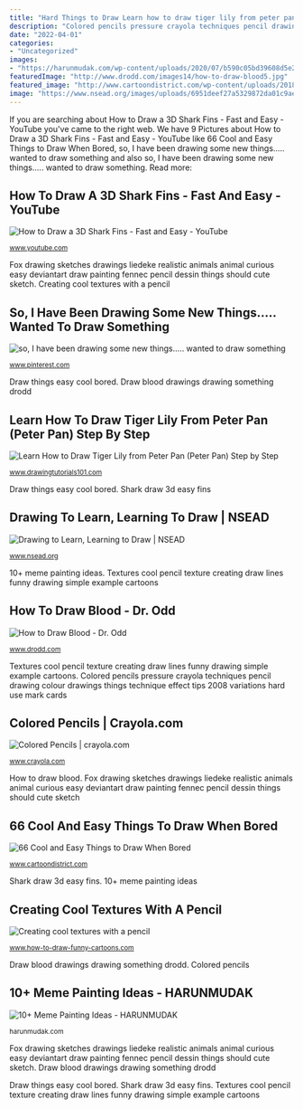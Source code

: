 ```yaml
---
title: "Hard Things to Draw Learn how to draw tiger lily from peter pan (peter pan) step by step"
description: "Colored pencils pressure crayola techniques pencil drawing colour drawings things technique effect tips 2008 variations hard use mark cards"
date: "2022-04-01"
categories:
- "Uncategorized"
images:
- "https://harunmudak.com/wp-content/uploads/2020/07/b590c05bd39608d5e2226c72e45f9d09-576x1024.jpg"
featuredImage: "http://www.drodd.com/images14/how-to-draw-blood5.jpg"
featured_image: "http://www.cartoondistrict.com/wp-content/uploads/2018/04/Cool-and-Easy-Things-to-Draw-when-bored00005.jpg"
image: "https://www.nsead.org/images/uploads/6951deef27a5329872da01c9ae971f65.png"
---
```


If you are searching about How to Draw a 3D Shark Fins - Fast and Easy - YouTube you've came to the right web. We have 9 Pictures about How to Draw a 3D Shark Fins - Fast and Easy - YouTube like 66 Cool and Easy Things to Draw When Bored, so, I have been drawing some new things..... wanted to draw something and also so, I have been drawing some new things..... wanted to draw something. Read more:

## How To Draw A 3D Shark Fins - Fast And Easy - YouTube

![How to Draw a 3D Shark Fins - Fast and Easy - YouTube](https://i.ytimg.com/vi/lgUJ5A0YKt0/maxresdefault.jpg "Colored pencils pressure crayola techniques pencil drawing colour drawings things technique effect tips 2008 variations hard use mark cards")

<small>www.youtube.com</small>

Fox drawing sketches drawings liedeke realistic animals animal curious easy deviantart draw painting fennec pencil dessin things should cute sketch. Creating cool textures with a pencil

## So, I Have Been Drawing Some New Things..... Wanted To Draw Something

![so, I have been drawing some new things..... wanted to draw something](https://i.pinimg.com/736x/9d/a9/22/9da922b94790e8b4f84db273e629b0b1--fennec-fox-adorable-pictures.jpg?b=t "Colored pencils pressure crayola techniques pencil drawing colour drawings things technique effect tips 2008 variations hard use mark cards")

<small>www.pinterest.com</small>

Draw things easy cool bored. Draw blood drawings drawing something drodd

## Learn How To Draw Tiger Lily From Peter Pan (Peter Pan) Step By Step

![Learn How to Draw Tiger Lily from Peter Pan (Peter Pan) Step by Step](https://www.drawingtutorials101.com/drawing-tutorials/Cartoon-Movies/Peter-Pan/tiger-lily/how-to-draw-Tiger-Lily-from-Peter-Pan-step-0.png "Shark draw 3d easy fins")

<small>www.drawingtutorials101.com</small>

Draw things easy cool bored. Shark draw 3d easy fins

## Drawing To Learn, Learning To Draw | NSEAD

![Drawing to Learn, Learning to Draw | NSEAD](https://www.nsead.org/images/uploads/6951deef27a5329872da01c9ae971f65.png "Drawing to learn, learning to draw")

<small>www.nsead.org</small>

10+ meme painting ideas. Textures cool pencil texture creating draw lines funny drawing simple example cartoons

## How To Draw Blood - Dr. Odd

![How to Draw Blood - Dr. Odd](http://www.drodd.com/images14/how-to-draw-blood5.jpg "Colored pencils pressure crayola techniques pencil drawing colour drawings things technique effect tips 2008 variations hard use mark cards")

<small>www.drodd.com</small>

Textures cool pencil texture creating draw lines funny drawing simple example cartoons. Colored pencils pressure crayola techniques pencil drawing colour drawings things technique effect tips 2008 variations hard use mark cards

## Colored Pencils | Crayola.com

![Colored Pencils | crayola.com](https://www.crayola.com/-/media/Art-Technique-Imgs/Colored-Pencils/Colored-pencils/pressure_large.jpg "Colored pencils pressure crayola techniques pencil drawing colour drawings things technique effect tips 2008 variations hard use mark cards")

<small>www.crayola.com</small>

How to draw blood. Fox drawing sketches drawings liedeke realistic animals animal curious easy deviantart draw painting fennec pencil dessin things should cute sketch

## 66 Cool And Easy Things To Draw When Bored

![66 Cool and Easy Things to Draw When Bored](http://www.cartoondistrict.com/wp-content/uploads/2018/04/Cool-and-Easy-Things-to-Draw-when-bored00005.jpg "Tiger pan peter lily draw drawing step lilies cartoon getdrawings tutorials drawingtutorials101")

<small>www.cartoondistrict.com</small>

Shark draw 3d easy fins. 10+ meme painting ideas

## Creating Cool Textures With A Pencil

![Creating cool textures with a pencil](http://www.how-to-draw-funny-cartoons.com/images/cool-textures-9.gif "Colored pencils pressure crayola techniques pencil drawing colour drawings things technique effect tips 2008 variations hard use mark cards")

<small>www.how-to-draw-funny-cartoons.com</small>

Draw blood drawings drawing something drodd. Colored pencils

## 10+ Meme Painting Ideas - HARUNMUDAK

![10+ Meme Painting Ideas - HARUNMUDAK](https://harunmudak.com/wp-content/uploads/2020/07/b590c05bd39608d5e2226c72e45f9d09-576x1024.jpg "10+ meme painting ideas")

<small>harunmudak.com</small>

Fox drawing sketches drawings liedeke realistic animals animal curious easy deviantart draw painting fennec pencil dessin things should cute sketch. Draw blood drawings drawing something drodd

Draw things easy cool bored. Shark draw 3d easy fins. Textures cool pencil texture creating draw lines funny drawing simple example cartoons
